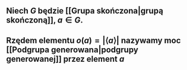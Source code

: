 ## Niech $G$ będzie [[Grupa skończona|grupą skończoną]], $a\in G$. 
## **Rzędem elementu** $o(a)=|\langle a\rangle|$ nazywamy moc [[Podgrupa generowana|podgrupy generowanej]] przez element $a$